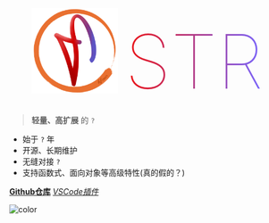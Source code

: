 <div>
    <div class="middle-block">
        <div id="logo"> 
            <img id = "box-a" src = "str-logo-or.jpg" alt = "str-logo">
        </div>
        <div id="text">STR</div>
    </div>
    <style>
        .middle-block {
            display: inline-block;
            overflow: hidden; zoom: 1;
        }
        #logo {
            margin: 20px 0 20px 40px;
            width: min(160px, 16vw);
            height: min(160px, 16vw);
            float: left;
            /* box-shadow: 4px 4px 28px #ccc; */
        }
        #box-a {
            width: min(160px, 16vw);
            height: min(160px, 16vw);
            /* background-image: linear-gradient(135deg, #fba, #fff); */
        }
        #box-b {
            width: 48.5%;
            height: 48.5%;
            background-color: #fff;
            transform: rotate(45deg) translate(120%, 0);
            box-shadow: inset 4px 0 16px #ccc;
        }
        #text {
            float: left;
            height: min(160px, 16vw);
            margin: 20px 40px 20px .1em;
            font-weight: lighter;
            font-size: min(140px, 14vw);
            line-height: min(200px, 20vw);
            vertical-align: bottom;
            background-image: linear-gradient(90deg, #e11, #76f);
            -webkit-background-clip: text;
            -webkit-text-fill-color: transparent;
        }
    </style>
</div>

> **轻量、高扩展** 的 `?`

+ 始于 `?` 年
+ 开源、长期维护
+ 无缝对接 `?`
+ 支持函数式、面向对象等高级特性(真的假的？)

[**Github仓库**](https://github.com/kula-lang/kula)
[*VSCode插件*](https://github.com/kula-lang/Kula-Diana)

![color](#fff)